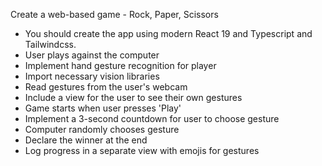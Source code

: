Create a web-based game - Rock, Paper, Scissors

- You should create the app using modern React 19 and Typescript and Tailwindcss.
- User plays against the computer
- Implement hand gesture recognition for player
- Import necessary vision libraries
- Read gestures from the user's webcam
- Include a view for the user to see their own gestures
- Game starts when user presses 'Play'
- Implement a 3-second countdown for user to choose gesture
- Computer randomly chooses gesture
- Declare the winner at the end
- Log progress in a separate view with emojis for gestures
